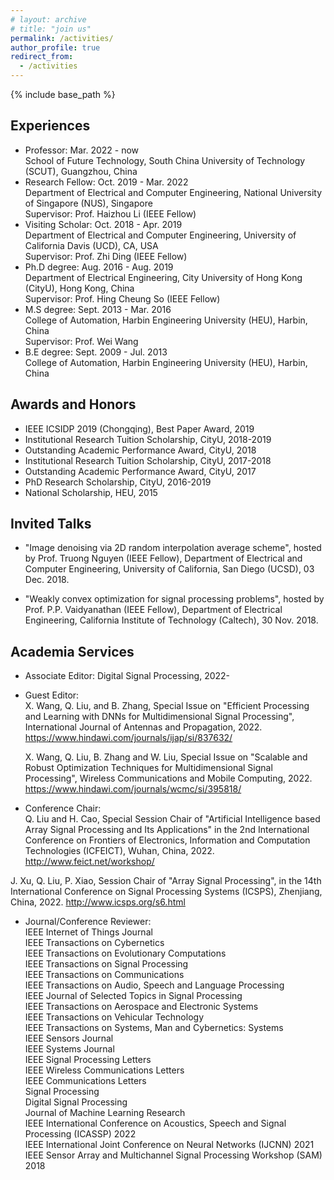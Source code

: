 ```yaml
---
# layout: archive
# title: "join us"
permalink: /activities/
author_profile: true
redirect_from:
  - /activities
---
```


{% include base_path %}

Experiences
----------
* Professor: Mar. 2022 - now   
  School of Future Technology, South China University of Technology (SCUT), Guangzhou, China
* Research Fellow: Oct. 2019 - Mar. 2022  
  Department of Electrical and Computer Engineering, National University of Singapore (NUS), Singapore   
  Supervisor: Prof. Haizhou Li (IEEE Fellow)
* Visiting Scholar: Oct. 2018 - Apr. 2019  
  Department of Electrical and Computer Engineering, University of California Davis (UCD), CA, USA   
  Supervisor: Prof. Zhi Ding (IEEE Fellow)
* Ph.D degree: Aug. 2016 - Aug. 2019  
  Department of Electrical Engineering, City University of Hong Kong (CityU), Hong Kong, China   
  Supervisor: Prof. Hing Cheung So (IEEE Fellow)
* M.S degree: Sept. 2013 - Mar. 2016  
  College of Automation, Harbin Engineering University (HEU), Harbin, China   
  Supervisor: Prof. Wei Wang
* B.E degree: Sept. 2009 - Jul. 2013  
  College of Automation, Harbin Engineering University (HEU), Harbin, China


Awards and Honors
----------
* IEEE ICSIDP 2019 (Chongqing), Best Paper Award, 2019
* Institutional Research Tuition Scholarship, CityU, 2018-2019
* Outstanding Academic Performance Award, CityU, 2018
* Institutional Research Tuition Scholarship, CityU, 2017-2018
* Outstanding Academic Performance Award, CityU, 2017
* PhD Research Scholarship, CityU, 2016-2019
* National Scholarship, HEU, 2015


Invited Talks
----------
* "Image denoising via 2D random interpolation average scheme", hosted by Prof. Truong Nguyen (IEEE Fellow), Department of Electrical and Computer Engineering, University of California, San Diego (UCSD), 03 Dec. 2018. 

* "Weakly convex optimization for signal processing problems", hosted by Prof. P.P. Vaidyanathan (IEEE Fellow), Department of Electrical Engineering, California Institute of Technology (Caltech), 30 Nov. 2018. 


Academia Services
----------
* Associate Editor: Digital Signal Processing, 2022-
* Guest Editor:  
X. Wang, Q. Liu, and B. Zhang, Special Issue on "Efficient Processing and Learning with DNNs for Multidimensional Signal Processing", International Journal of Antennas and Propagation, 2022. https://www.hindawi.com/journals/ijap/si/837632/
  
  X. Wang, Q. Liu, B. Zhang and W. Liu, Special Issue on "Scalable and Robust Optimization Techniques for Multidimensional Signal Processing", Wireless Communications and Mobile Computing, 2022. https://www.hindawi.com/journals/wcmc/si/395818/

* Conference Chair:  
Q. Liu and H. Cao, Special Session Chair of "Artificial Intelligence based Array Signal Processing and Its Applications" in the 2nd International Conference on Frontiers of Electronics, Information and Computation Technologies (ICFEICT), Wuhan, China, 2022. http://www.feict.net/workshop/         
      
J. Xu, Q. Liu, P. Xiao, Session Chair of "Array Signal Processing", in the 14th International Conference on Signal Processing Systems (ICSPS), Zhenjiang, China, 2022. http://www.icsps.org/s6.html


* Journal/Conference Reviewer:  
IEEE Internet of Things Journal    
IEEE Transactions on Cybernetics   
IEEE Transactions on Evolutionary Computations   
IEEE Transactions on Signal Processing   
IEEE Transactions on Communications   
IEEE Transactions on Audio, Speech and Language Processing    
IEEE Journal of Selected Topics in Signal Processing    
IEEE Transactions on Aerospace and Electronic Systems    
IEEE Transactions on Vehicular Technology     
IEEE Transactions on Systems, Man and Cybernetics: Systems      
IEEE Sensors Journal       
IEEE Systems Journal    
IEEE Signal Processing Letters     
IEEE Wireless Communications Letters     
IEEE Communications Letters     
Signal Processing     
Digital Signal Processing    
Journal of Machine Learning Research       
IEEE International Conference on Acoustics, Speech and Signal Processing (ICASSP) 2022   
IEEE International Joint Conference on Neural Networks (IJCNN) 2021  
IEEE Sensor Array and Multichannel Signal Processing Workshop (SAM) 2018    




